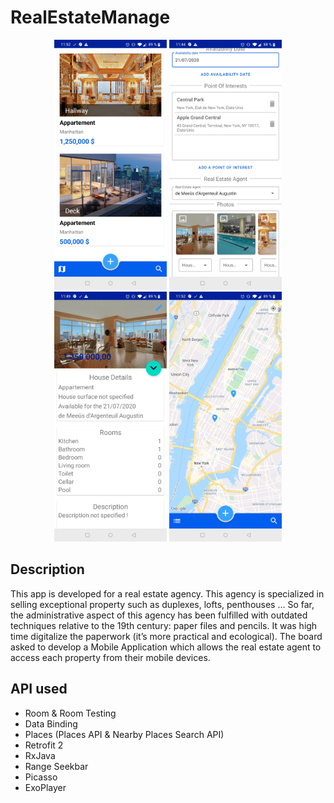 # RealEstateManage

<p align="center"><img src="images/sc1.jpg" height="400"/>  <img src="images/sc2.jpg" height="400"/> <img src="images/sc3.jpg" height="400"/> <img src="images/sc5.jpg" height="400"/></p>

## Description

This app is developed for a real estate agency. This agency is specialized in selling exceptional property such as duplexes, lofts, penthouses … 
So far, the administrative aspect of this agency has been fulfilled with outdated techniques relative to the 19th century: paper files and pencils. It was high time digitalize the paperwork (it’s more practical and ecological). The board asked to develop a Mobile Application which allows the real estate agent to access each property from their mobile devices. 

## API used

- Room & Room Testing
- Data Binding
- Places (Places API & Nearby Places Search API)
- Retrofit 2
- RxJava
- Range Seekbar
- Picasso
- ExoPlayer
